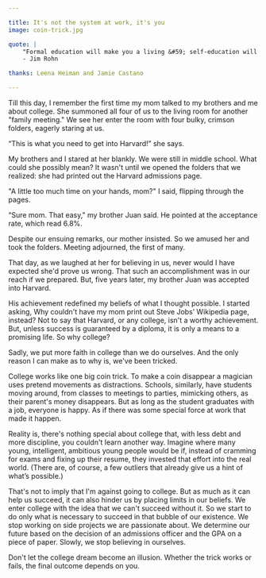 ```yaml
---

title: It's not the system at work, it's you
image: coin-trick.jpg

quote: |
    "Formal education will make you a living &#59; self-education will make you a fortune." <br>
    - Jim Rohn

thanks: Leena Heiman and Jamie Castano

---
```


Till this day, I remember the first time my mom talked to my brothers and me about college. She summoned all four of us to the living room for another "family meeting." We see her enter the room with four bulky, crimson folders, eagerly staring at us. 

“This is what you need to get into Harvard!” she says.

My brothers and I stared at her blankly. We were still in middle school. What could she possibly mean? It wasn't until we opened the folders that we realized: she had printed out the Harvard admissions page.

"A little too much time on your hands, mom?" I said, flipping through the pages.

“Sure mom. That easy," my brother Juan said. He pointed at the acceptance rate, which read 6.8%.

Despite our ensuing remarks, our mother insisted. So we amused her and took the folders. Meeting adjourned, the first of many.

That day, as we laughed at her for believing in us, never would I have expected she'd prove us wrong. That such an accomplishment was in our reach if we prepared. But, five years later, my brother Juan was accepted into Harvard.

His achievement redefined my beliefs of what I thought possible. I started asking, Why couldn't have my mom print out Steve Jobs’ Wikipedia page, instead? Not to say that Harvard, or any college, isn't a worthy achievement. But, unless success is guaranteed by a diploma, it is only a means to a promising life. So why college?

Sadly, we put more faith in college than we do ourselves. And the only reason I can make as to why is, we've been tricked.  

College works like one big coin trick. To make a coin disappear a magician uses pretend movements as distractions. Schools, similarly, have students moving around, from classes to meetings to parties, mimicking others, as their parent's money disappears. But as long as the student graduates with a job, everyone is happy. As if there was some special force at work that made it happen.

Reality is, there's nothing special about college that, with less debt and more discipline, you couldn't learn another way. Imagine where many young, intelligent, ambitious young people would be if, instead of cramming for exams and fixing up their resume, they invested that effort into the real world. (There are, of course, a few outliers that already give us a hint of what’s possible.)

That's not to imply that I'm against going to college. But as much as it can help us succeed, it can also hinder us by placing limits in our beliefs. We enter college with the idea that we can't succeed without it. So we start to do only what is necessary to succeed in that bubble of our existence. We stop working on side projects we are passionate about. We determine our future based on the decision of an admissions officer and the GPA on a piece of paper. Slowly, we stop believing in ourselves.

Don't let the college dream become an illusion. Whether the trick works or fails, the final outcome depends on you.


